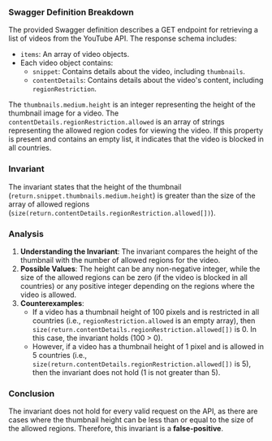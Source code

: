 ### Swagger Definition Breakdown
The provided Swagger definition describes a GET endpoint for retrieving a list of videos from the YouTube API. The response schema includes:
- `items`: An array of video objects.
- Each video object contains:
  - `snippet`: Contains details about the video, including `thumbnails`.
  - `contentDetails`: Contains details about the video's content, including `regionRestriction`.

The `thumbnails.medium.height` is an integer representing the height of the thumbnail image for a video. The `contentDetails.regionRestriction.allowed` is an array of strings representing the allowed region codes for viewing the video. If this property is present and contains an empty list, it indicates that the video is blocked in all countries.

### Invariant
The invariant states that the height of the thumbnail (`return.snippet.thumbnails.medium.height`) is greater than the size of the array of allowed regions (`size(return.contentDetails.regionRestriction.allowed[])`).

### Analysis
1. **Understanding the Invariant**: The invariant compares the height of the thumbnail with the number of allowed regions for the video. 
2. **Possible Values**: The height can be any non-negative integer, while the size of the allowed regions can be zero (if the video is blocked in all countries) or any positive integer depending on the regions where the video is allowed.
3. **Counterexamples**: 
   - If a video has a thumbnail height of 100 pixels and is restricted in all countries (i.e., `regionRestriction.allowed` is an empty array), then `size(return.contentDetails.regionRestriction.allowed[])` is 0. In this case, the invariant holds (100 > 0).
   - However, if a video has a thumbnail height of 1 pixel and is allowed in 5 countries (i.e., `size(return.contentDetails.regionRestriction.allowed[])` is 5), then the invariant does not hold (1 is not greater than 5).

### Conclusion
The invariant does not hold for every valid request on the API, as there are cases where the thumbnail height can be less than or equal to the size of the allowed regions. Therefore, this invariant is a **false-positive**.
